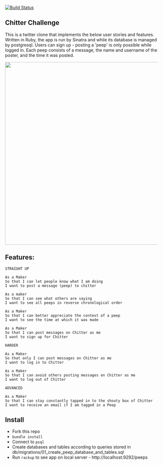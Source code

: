 [![Build Status](https://travis-ci.com/kerisic/chitter-challenge.svg?branch=master)](https://travis-ci.com/kerisic/chitter-challenge)

Chitter Challenge
-------

This is a twitter clone that implements the below user stories and features. Written in Ruby, the app is run by Sinatra and while its database is managed by postgresql. Users can sign up - posting a 'peep' is only possible while logged in. Each peep consists of a message, the name and username of the poster, and the time it was posted.

<img src="https://user-images.githubusercontent.com/71288920/109436561-fcdb5080-7a17-11eb-9692-3cfadee05019.gif" width='600'>

Features:
-------

```
STRAIGHT UP

As a Maker
So that I can let people know what I am doing  
I want to post a message (peep) to chitter

As a maker
So that I can see what others are saying  
I want to see all peeps in reverse chronological order

As a Maker
So that I can better appreciate the context of a peep
I want to see the time at which it was made

As a Maker
So that I can post messages on Chitter as me
I want to sign up for Chitter

HARDER

As a Maker
So that only I can post messages on Chitter as me
I want to log in to Chitter

As a Maker
So that I can avoid others posting messages on Chitter as me
I want to log out of Chitter

ADVANCED

As a Maker
So that I can stay constantly tapped in to the shouty box of Chitter
I want to receive an email if I am tagged in a Peep
```

Install
-------
- Fork this repo
- `bundle install`
- Connect to `psql`
- Create databases and tables according to queries stored in db/migrations/01_create_peep_database_and_tables.sql
- Run `rackup` to see app on local server - http://localhost:9292/peeps
